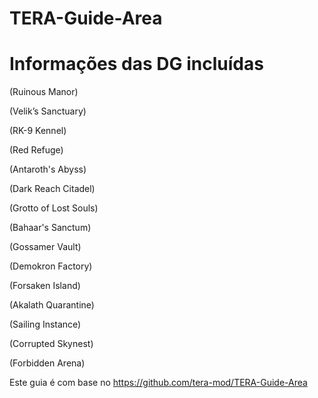 TERA-Guide-Area
======

# Informações das DG incluídas

(Ruinous Manor)

(Velik’s Sanctuary)

(RK-9 Kennel)

(Red Refuge)

(Antaroth's Abyss)

(Dark Reach Citadel)

(Grotto of Lost Souls)

(Bahaar's Sanctum)

(Gossamer Vault)

(Demokron Factory)

(Forsaken Island)

(Akalath Quarantine)

(Sailing Instance)

(Corrupted Skynest)

(Forbidden Arena)


Este guia é com base no  https://github.com/tera-mod/TERA-Guide-Area
